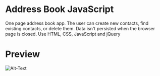# Address Book JavaScript

One page address book app. The user can create new contacts, find existing contacts, or delete them. Data isn't persisted when the browser page is closed.
Use HTML, CSS, JavaScript and jQuery

# Preview

![Alt-Text](/uploads/f01a8298e57c6e922f65067d6cabe958/address_book.png)
